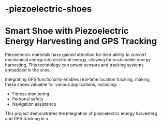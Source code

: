 # -piezoelectric-shoes

# Smart Shoe with Piezoelectric Energy Harvesting and GPS Tracking

Piezoelectric materials have gained attention for their ability to convert mechanical energy into electrical energy, allowing for sustainable energy harvesting. This technology can power sensors and tracking systems embedded in the shoe.

Integrating GPS functionality enables real-time location tracking, making these shoes valuable for various applications, including:

- Fitness monitoring
- Personal safety
- Navigation assistance

This project demonstrates the integration of piezoelectric energy harvesting and GPS tracking in a
